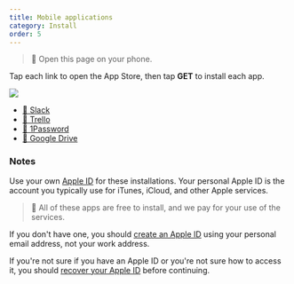 ```yaml
---
title: Mobile applications
category: Install
order: 5
---
```


> 🚩 Open this page on your phone.

Tap each link to open the App Store, then tap **GET** to install each app.

![](//placehold.it/800x600)

* [📲 Slack](https://itunes.apple.com/nz/app/slack-business-communication-for-teams/id618783545?mt=8)
* [📲 Trello](https://itunes.apple.com/nz/app/trello/id461504587?mt=8)
* [📲 1Password](https://itunes.apple.com/nz/app/1password-password-manager/id568903335?mt=8)
* [📲 Google Drive](https://itunes.apple.com/nz/app/google-drive-online-backup-cloud-storage-space/id507874739?mt=8)

### Notes

Use your own [Apple ID](https://support.apple.com/apple-id) for these installations. Your personal Apple ID is the account you typically use for iTunes, iCloud, and other Apple services.

> 🚩 All of these apps are free to install, and we pay for your use of the services.

If you don't have one, you should [create an Apple ID](https://support.apple.com/en-us/HT203993) using your personal email address, not your work address.

If you're not sure if you have an Apple ID or you're not sure how to access it, you should [recover your Apple ID](https://support.apple.com/en-nz/HT201354) before continuing.

